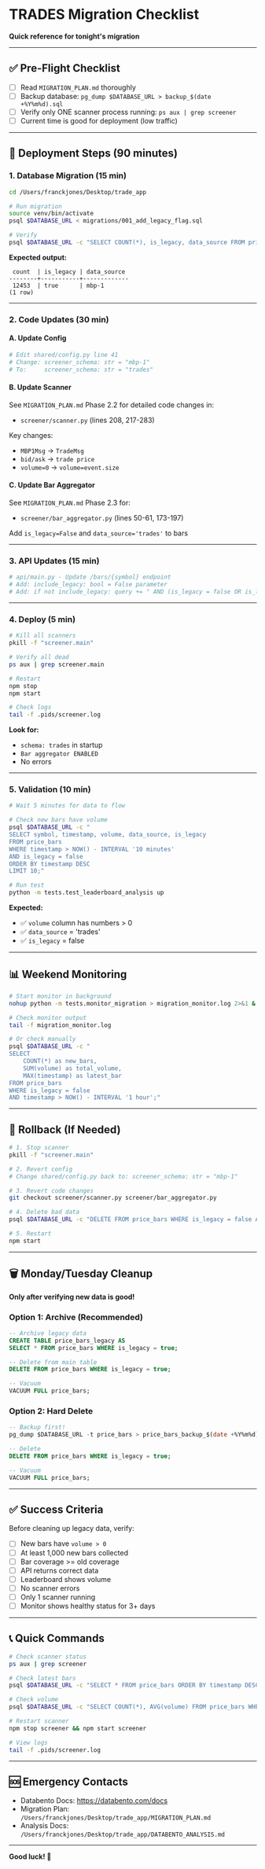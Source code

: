 # TRADES Migration Checklist

**Quick reference for tonight's migration**

---

## ✅ Pre-Flight Checklist

- [ ] Read `MIGRATION_PLAN.md` thoroughly
- [ ] Backup database: `pg_dump $DATABASE_URL > backup_$(date +%Y%m%d).sql`
- [ ] Verify only ONE scanner process running: `ps aux | grep screener`
- [ ] Current time is good for deployment (low traffic)

---

## 🚀 Deployment Steps (90 minutes)

### 1. Database Migration (15 min)

```bash
cd /Users/franckjones/Desktop/trade_app

# Run migration
source venv/bin/activate
psql $DATABASE_URL < migrations/001_add_legacy_flag.sql

# Verify
psql $DATABASE_URL -c "SELECT COUNT(*), is_legacy, data_source FROM price_bars GROUP BY is_legacy, data_source;"
```

**Expected output:**
```
 count  | is_legacy | data_source
--------+-----------+-------------
 12453  | true      | mbp-1
(1 row)
```

---

### 2. Code Updates (30 min)

#### A. Update Config
```bash
# Edit shared/config.py line 41
# Change: screener_schema: str = "mbp-1"
# To:     screener_schema: str = "trades"
```

#### B. Update Scanner
See `MIGRATION_PLAN.md` Phase 2.2 for detailed code changes in:
- `screener/scanner.py` (lines 208, 217-283)

Key changes:
- `MBP1Msg` → `TradeMsg`
- `bid/ask` → `trade price`
- `volume=0` → `volume=event.size`

#### C. Update Bar Aggregator
See `MIGRATION_PLAN.md` Phase 2.3 for:
- `screener/bar_aggregator.py` (lines 50-61, 173-197)

Add `is_legacy=False` and `data_source='trades'` to bars

---

### 3. API Updates (15 min)

```python
# api/main.py - Update /bars/{symbol} endpoint
# Add: include_legacy: bool = False parameter
# Add: if not include_legacy: query += " AND (is_legacy = false OR is_legacy IS NULL)"
```

---

### 4. Deploy (5 min)

```bash
# Kill all scanners
pkill -f "screener.main"

# Verify all dead
ps aux | grep screener.main

# Restart
npm stop
npm start

# Check logs
tail -f .pids/screener.log
```

**Look for:**
- `schema: trades` in startup
- `Bar aggregator ENABLED`
- No errors

---

### 5. Validation (10 min)

```bash
# Wait 5 minutes for data to flow

# Check new bars have volume
psql $DATABASE_URL -c "
SELECT symbol, timestamp, volume, data_source, is_legacy
FROM price_bars
WHERE timestamp > NOW() - INTERVAL '10 minutes'
AND is_legacy = false
ORDER BY timestamp DESC
LIMIT 10;"

# Run test
python -m tests.test_leaderboard_analysis up
```

**Expected:**
- ✅ `volume` column has numbers > 0
- ✅ `data_source` = 'trades'
- ✅ `is_legacy` = false

---

## 📊 Weekend Monitoring

```bash
# Start monitor in background
nohup python -m tests.monitor_migration > migration_monitor.log 2>&1 &

# Check monitor output
tail -f migration_monitor.log

# Or check manually
psql $DATABASE_URL -c "
SELECT
    COUNT(*) as new_bars,
    SUM(volume) as total_volume,
    MAX(timestamp) as latest_bar
FROM price_bars
WHERE is_legacy = false
AND timestamp > NOW() - INTERVAL '1 hour';"
```

---

## 🔄 Rollback (If Needed)

```bash
# 1. Stop scanner
pkill -f "screener.main"

# 2. Revert config
# Change shared/config.py back to: screener_schema: str = "mbp-1"

# 3. Revert code changes
git checkout screener/scanner.py screener/bar_aggregator.py

# 4. Delete bad data
psql $DATABASE_URL -c "DELETE FROM price_bars WHERE is_legacy = false AND data_source = 'trades';"

# 5. Restart
npm start
```

---

## 🗑️ Monday/Tuesday Cleanup

**Only after verifying new data is good!**

### Option 1: Archive (Recommended)

```sql
-- Archive legacy data
CREATE TABLE price_bars_legacy AS
SELECT * FROM price_bars WHERE is_legacy = true;

-- Delete from main table
DELETE FROM price_bars WHERE is_legacy = true;

-- Vacuum
VACUUM FULL price_bars;
```

### Option 2: Hard Delete

```sql
-- Backup first!
pg_dump $DATABASE_URL -t price_bars > price_bars_backup_$(date +%Y%m%d).sql

-- Delete
DELETE FROM price_bars WHERE is_legacy = true;

-- Vacuum
VACUUM FULL price_bars;
```

---

## ✅ Success Criteria

Before cleaning up legacy data, verify:

- [ ] New bars have `volume > 0`
- [ ] At least 1,000 new bars collected
- [ ] Bar coverage >= old coverage
- [ ] API returns correct data
- [ ] Leaderboard shows volume
- [ ] No scanner errors
- [ ] Only 1 scanner running
- [ ] Monitor shows healthy status for 3+ days

---

## 📞 Quick Commands

```bash
# Check scanner status
ps aux | grep screener

# Check latest bars
psql $DATABASE_URL -c "SELECT * FROM price_bars ORDER BY timestamp DESC LIMIT 5;"

# Check volume
psql $DATABASE_URL -c "SELECT COUNT(*), AVG(volume) FROM price_bars WHERE is_legacy = false;"

# Restart scanner
npm stop screener && npm start screener

# View logs
tail -f .pids/screener.log
```

---

## 🆘 Emergency Contacts

- Databento Docs: https://databento.com/docs
- Migration Plan: `/Users/franckjones/Desktop/trade_app/MIGRATION_PLAN.md`
- Analysis Docs: `/Users/franckjones/Desktop/trade_app/DATABENTO_ANALYSIS.md`

---

**Good luck! 🚀**
